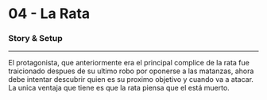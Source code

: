# 04 - La Rata 
### Story & Setup

---

El protagonista, que anteriormente era el principal complice de
la rata fue traicionado despues de su ultimo robo por oponerse a las 
matanzas, ahora debe intentar descubrir quien es su proximo objetivo y
cuando va a atacar. La unica ventaja que tiene es que la rata piensa
que el está muerto.
